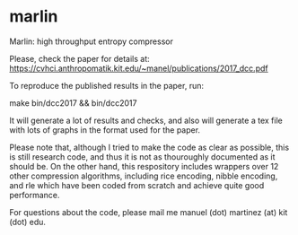# marlin
Marlin: high throughput entropy compressor

Please, check the paper for details at:
<https://cvhci.anthropomatik.kit.edu/~manel/publications/2017_dcc.pdf>

To reproduce the published results in the paper, run:

make bin/dcc2017 && bin/dcc2017

It will generate a lot of results and checks, and also will generate a tex file with lots of graphs in the format used for the paper.

Please note that, although I tried to make the code as clear as possible, this is still research code, and thus it is not as thouroughly documented as it should be.
On the other hand, this respository includes wrappers over 12 other compression algorithms, including rice encoding, nibble encoding, and rle which have been coded from scratch and achieve quite good performance.

For questions about the code, please mail me  manuel (dot) martinez (at) kit (dot) edu. 


